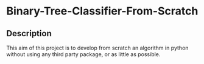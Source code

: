 # Binary-Tree-Classifier-From-Scratch

## Description
This aim of this project is to develop from scratch an algorithm in python without using any third party package, or as little as possible. 
 
